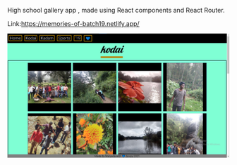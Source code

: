 High school gallery app , made using React components and React Router.

Link:https://memories-of-batch19.netlify.app/

![Alt text](https://github.com/maryada6/High-school-gallery/blob/main/reactgalllery.png)

